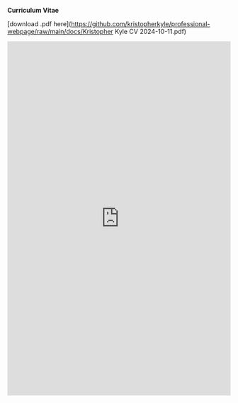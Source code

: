 **Curriculum Vitae**

[download .pdf here](https://github.com/kristopherkyle/professional-webpage/raw/main/docs/Kristopher Kyle CV 2024-10-11.pdf)

<embed src="https://kristopherkyle.github.io//professional-webpage/docs/Kristopher Kyle CV 2024-10-11.pdf" width="100%" height="800px" type="application/pdf" />
